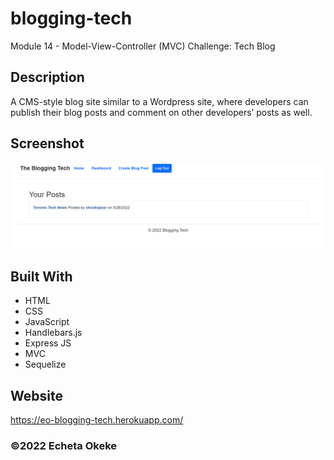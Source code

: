 # blogging-tech
Module 14 - Model-View-Controller (MVC) Challenge: Tech Blog


## Description
A CMS-style blog site similar to a Wordpress site, where developers can publish their blog posts and comment on other developers’ posts as well. 


## Screenshot
![Blogging Tech](public/images/screenshot.png)


## Built With
* HTML
* CSS
* JavaScript
* Handlebars.js
* Express JS
* MVC
* Sequelize

## Website
https://eo-blogging-tech.herokuapp.com/

### ©️2022 Echeta Okeke
